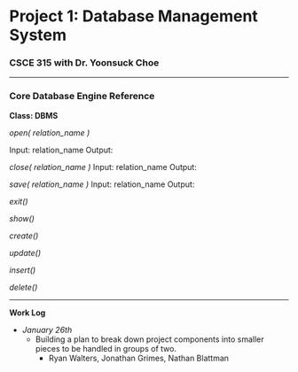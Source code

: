 # Project 1: Database Management System
### CSCE 315 with Dr. Yoonsuck Choe

***

### Core Database Engine Reference

**Class: DBMS**

_open( relation_name )_

Input: relation_name
Output: 

_close( relation_name )_
Input: relation_name
Output: 

_save( relation_name )_
Input: relation_name
Output: 

_exit()_

_show()_

_create()_

_update()_

_insert()_

_delete()_

***

**Work Log**

* *January 26th*
  * Building a plan to break down project components into smaller pieces to be handled in groups of two.
    * Ryan Walters, Jonathan Grimes, Nathan Blattman
